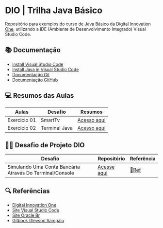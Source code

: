 # DIO | Trilha Java Básico

Repositório para exemplos do curso de Java Básico da [Digital Innovation One](https://www.dio.me/), utilizando a IDE (Ambiente de Desenvolvimento Integrado) Visual Studio Code.

## 📚 Documentação
- [Install Visual Studio Code](https://code.visualstudio.com/)
- [Install Java in Visual Studio Code](https://code.visualstudio.com/docs/languages/java)
- [Documentação Git](https://www.git-scm.com/doc)
- [Documentação GitHub](https://docs.github.com/)

## 💻 Resumos das Aulas

| Aulas | Desafio| Resumos |
|-------|---------|---------|
|Exercicio 01|SmartTv | [Acesso aqui](https://github.com/otavioHFNS/dio-trilha-java-basico/tree/main/SISTEMA-SMAR-TV)|
|Exercicio 02|Terminal Java | [Acesso aqui](https://github.com/otavioHFNS/dio-trilha-java-basico/tree/main/Terminal-java)|

## 👨‍💻 Desafio de Projeto DIO
|Desafio| Repositório|Referência|
|-------|------------|----------|
|Simulando Uma Conta Bancária Através Do Terminal/Console| [Acesse aqui]()|[🔗Ref](https://github.com/digitalinnovationone/trilha-java-basico/tree/main/desafios/sintaxe)

## 🔍 Referências 
- [Digital Innovation One](https://www.dio.me/)
- [Site Visual Studio Code](https://code.visualstudio.com/)
- [Site Oracle Br](https://www.oracle.com/br/java/)
- [Gitbook Gleyson Sampaio](https://glysns.gitbook.io/java-basico/)
